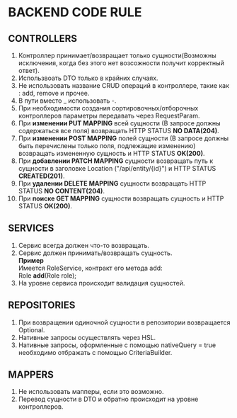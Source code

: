 # BACKEND CODE RULE

## CONTROLLERS

1. Контроллер принимает/возвращает только сущности(Возможны исключения, когда без этого нет возсожности получит корректный ответ).
2. Использвоать DTO только в крайних случаях.
3. Не использовать название CRUD операций в контроллере, такие как : add, remove и прочее.
4. В пути вместо _ использовать -.
5. При необходимости создания сортировочных/отборочных контроллеров параметры передавать через RequestParam.
6. При **изменении PUT MAPPING** всей сущности (В запросе должны содержаться все поля) возвращать HTTP STATUS **NO DATA(204)**.
7. При **изменении POST MAPPING** полей сущности (В запросе должны быть перечислены только поля, подлежащие изменению) возвращать измененную сущность и HTTP STATUS **OK(200)**.
8. При **добавлении PATCH MAPPING** сущности возвращать путь к сущности в заголовке Location ("/api/entity/{id}") и HTTP STATUS **CREATED(201)**.
9. При **удалении DELETE MAPPING** сущности возвращать HTTP STATUS **NO CONTENT(204)**.
10. При **поиске GET MAPPING** сущности возвращать сущность и HTTP STATUS **OK(200)**.

## SERVICES
1. Сервис всегда должен что-то возвращать.
2. Сервис должен принимать/возвращать сущность.   
  **Пример**    
  Имеется RoleService, контракт его метода add:    
  Role **add**(Role role);
3. На уровне сервиса происходит валидация сущностей.

## REPOSITORIES

1. При возвращении одиночной сущности в репозитории возвращается Optional.
2. Нативные запросы осуществлять через HSL.
3. Нативные запросы, оформленные с помощью nativeQuery = true необходимо отбражать с помощью CriteriaBuilder.

## MAPPERS

1. Не использовать мапперы, если это возможно.
2. Перевод сущности в DTO и обратно происходит на уровне контроллеров.